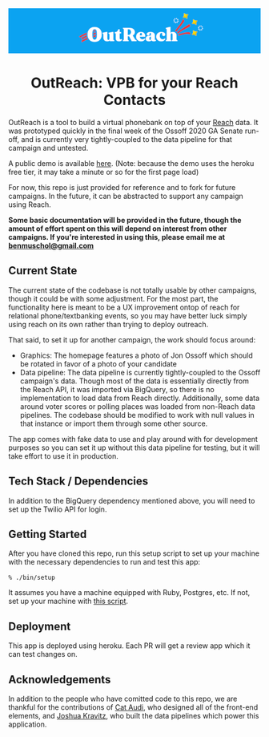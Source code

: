 <div align="center">
  <img src="app/assets/images/logo_readme.png"/>
  <h1>OutReach: VPB for your Reach Contacts</h1>
</div>

OutReach is a tool to build a virtual phonebank on top of your [Reach](https://www.reach.vote) data. It was
prototyped quickly in the final week of the Ossoff 2020 GA Senate run-off, and
is currently very tightly-coupled to the data pipeline for that campaign and
untested.

A public demo is available [here](https://outreach-vote-demo.herokuapp.com/). (Note: because the demo uses the heroku free tier, it may take a minute or so for the first page load)

For now, this repo is just provided for reference and to fork for
future campaigns. In the future, it can be abstracted to support any campaign
using Reach.

**Some basic documentation will be provided in the future, though the amount of
effort spent on this will depend on interest from other campaigns. If you're
interested in using this, please email me at benmuschol@gmail.com**

## Current State

The current state of the codebase is not totally usable by other campaigns,
though it could be with some adjustment. For the most part, the functionality
here is meant to be a UX improvement ontop of reach for relational
phone/textbanking events, so you may have better luck simply using reach on its
own rather than trying to deploy outreach.

That said, to set it up for another campaign, the work should focus around:
 - Graphics: The homepage features a photo of Jon Ossoff which should be rotated
   in favor of a photo of your candidate
 - Data pipeline: The data pipeline is currently tightly-coupled to the Ossoff
   campaign's data. Though most of the data is essentially directly from the
   Reach API, it was imported via BigQuery, so there is no implementation to
   load data from Reach directly. Additionally, some data around voter scores or
   polling places was loaded from non-Reach data pipelines. The codebase should
   be modified to work with null values in that instance or import them through
   some other source.

The app comes with fake data to use and play around with for development
purposes so you can set it up without this data pipeline for testing, but it
will take effort to use it in production.

## Tech Stack / Dependencies

In addition to the BigQuery dependency mentioned above, you will need to set up
the Twilio API for login.

## Getting Started

After you have cloned this repo, run this setup script to set up your machine
with the necessary dependencies to run and test this app:

    % ./bin/setup

It assumes you have a machine equipped with Ruby, Postgres, etc. If not, set up
your machine with [this script].

[this script]: https://github.com/thoughtbot/laptop

## Deployment

This app is deployed using heroku. Each PR will get a review app which it can
test changes on.

## Acknowledgements

In addition to the people who have comitted code to this repo, we are thankful
for the contributions of [Cat Audi](https://www.thecataudi.com/), who designed
all of the front-end elements, and [Joshua Kravitz](https://joshuakravitz.com/),
who built the data pipelines which power this application.
